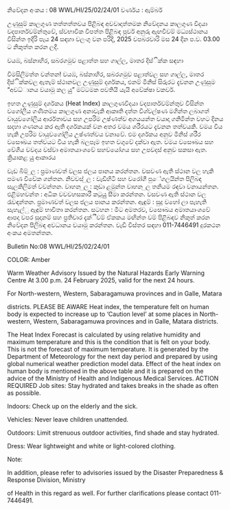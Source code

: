 නිවේදන අංකය : 08 WWL/HI/25/02/24/01 වර්ණය : ඇම්බර්

උණුසුම් කාලගුණ තත්තත්තවය පිළිබඳ අවවාදාත්තමක නිවේදනය කාලගුණ විදයා වදපාර්තවම්න්තුවේ, ස්වභාවික විපත්ත පිළිබඳ පූර්ව අනුරු ඇඟවීවම් මධ්‍යස්ථානය විසින්ත ඉදිරි පැය 24 සඳහා වලංගු වන පරිදි, 2025 වපබරවාරි මස 24 දින ප.ව. 03.00 ට නිකුත්ත කරන ලදී.

වයඹ, බස්නාහිර, සබරගමුව පළාත්ත සහ ගාල්ල, මාතර දිස්ික්ක සඳහා

විමසිලිමත්ත වන්තන! වයඹ, බස්නාහිර, සබරගමුව පළාත්වල සහ ගාල්ල, මාතර දිස්ික්කවල ඇතැම් ස්ථානවල උණුසුම් දර්ශකය, එනම් මිනිස් සිරුරට දැවනන උණුසුම “අවධ්‍ානය වයාමු කල යුු” මට්ටමක පවතියි යැයි අවේක්ෂා වකවර්.

ඉහත උණුසුම් දර්ශකය (Heat Index) කාලගුණවිදයා වදපාර්තවම්න්තුව විසින්ත වගෝලීය ගණිතමය කාලගුණ අනාවැකි ආකෘති දත්ත විශ්වල්ෂණ මගින්ත ලබාගත් වායුවගෝලීය ආර්රතාවය සහ උපරිම උෂ්ණත්ව අගයයන්ත වයාදා ගනිමින්ත වහට දිනය සදහා ගණනය කර ඇති දර්ශකයක් වන අතර වමය ශරීරයට දැවනන තත්වයකි. වමය විය හැකි උපරිම වායුවගෝලීය උෂ්ණත්වය වනාවේ. එම දර්ශකය අනුව මිනිස් ශරීර වසෞඛය තත්වයට විය හැකි බලපෑම ඉහත වගුවේ දක්වා ඇත. වමය වසෞඛය සහ වේශීය වවදය වස්වා අමාතයාංශවේ සහවයෝගය සහ උපවදස් අනුව සකසා ඇත. ක්‍රියාකළ යුු ආකාරය

වැඩ බිම් ුල : ප්‍රමාණවත් වලස ජලය පානය කරන්තන. වසවණ ඇති ස්ථාන වල හැකි පමණ විවේක ගන්තන. නිවවස් ුල : වැඩිහිටි සහ වරෝගී පුේගලයින්ත පිලිබඳ සැලකිලිමත් වවන්තන. වාහන ුල : කුඩා ළමුන්ත වාහන ුල තනියම රඳවා වනායන්තන. එළිමහවන්ත : අධික වවවහසකාරී කටුයුු සීමා කරන්තන. වසවණ ඇති ස්ථාන වල රැවඳන්තන. ප්‍රමාණවත් වලස ජලය පානය කරන්තන. ඇඳුම් : සුදු වහෝ ලා පැහැති සැහැල්ු ඇඳුම් භාවිතා කරන්තන. සටහන : මීට අමතරව, වසෞඛය අමාතයාංශවේ ආපදා වපර සුදානම් සහ ප්‍රතිචාර දැක්ීවම් ඒකකය මඟින්ත වම් පිළිබඳව නිකුත් කරන නිවේදන පිලිබඳ අවධානය වයාමු කරන්තන. වැඩි විස්තර සඳහා 011-7446491 දුරකථන අංකය අමතන්තන.

Bulletin No:08 WWL/HI/25/02/24/01

COLOR: Amber

Warm Weather Advisory Issued by the Natural Hazards Early Warning Centre At 3.00 p.m. 24 February 2025, valid for the next 24 hours.

For North-western, Western, Sabaragamuwa provinces and in Galle, Matara

districts. PLEASE BE AWARE Heat index, the temperature felt on human body is expected to increase up to ‘Caution level’ at some places in North-western, Western, Sabaragamuwa provinces and in Galle, Matara districts.

The Heat Index Forecast is calculated by using relative humidity and maximum temperature and this is the condition that is felt on your body. This is not the forecast of maximum temperature. It is generated by the Department of Meteorology for the next day period and prepared by using global numerical weather prediction model data. Effect of the heat index on human body is mentioned in the above table and it is prepared on the advice of the Ministry of Health and Indigenous Medical Services. ACTION REQUIRED Job sites: Stay hydrated and takes breaks in the shade as often as possible.

Indoors: Check up on the elderly and the sick.

Vehicles: Never leave children unattended.

Outdoors: Limit strenuous outdoor activities, find shade and stay hydrated.

Dress: Wear lightweight and white or light-colored clothing.

Note:

In addition, please refer to advisories issued by the Disaster Preparedness & Response Division, Ministry

of Health in this regard as well. For further clarifications please contact 011-7446491.